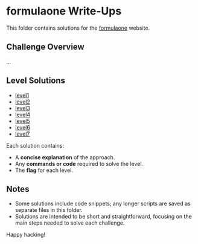 # formulaone Write-Ups

This folder contains solutions for the [formulaone](https://overthewire.org/wargames/formulaone/) website. 

## Challenge Overview
...

## Level Solutions
- [level1](./level1.md) 
- [level2](./level2.md) 
- [level3](./level3.md) 
- [level4](./level4.md) 
- [level5](./level5.md) 
- [level6](./level6.md) 
- [level7](./level7.md) 


Each solution contains:
- A **concise explanation** of the approach.
- Any **commands or code** required to solve the level.
- The **flag** for each level.

## Notes
- Some solutions include code snippets; any longer scripts are saved as separate files in this folder.
- Solutions are intended to be short and straightforward, focusing on the main steps needed to solve each challenge.
  
Happy hacking!
